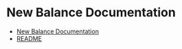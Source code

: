 # New Balance Documentation

- [New Balance Documentation](https://juliogn.github.io/newbalance.html)
- [README](https://juliogn.github.io/README.html)
